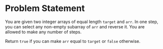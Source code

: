 # Problem Statement

You are given two integer arrays of equal length `target` and `arr`. In one step, you can select any non-empty subarray of `arr` and reverse it. You are allowed to make any number of steps.

Return `true` if you can make `arr` equal to `target` or `false` otherwise.
